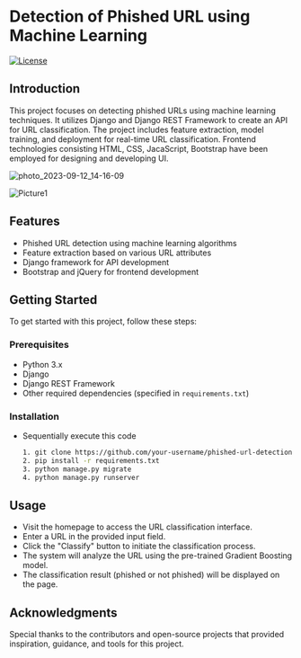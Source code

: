 # Detection of Phished URL using Machine Learning

[![License](https://img.shields.io/badge/license-MIT-blue.svg)](LICENSE)

## Introduction
This project focuses on detecting phished URLs using machine learning techniques. It utilizes Django and Django REST Framework to create an API for URL classification. The project includes feature extraction, model training, and deployment for real-time URL classification. Frontend technologies consisting HTML, CSS, JacaScript, Bootstrap have been employed for designing and developing UI.

![photo_2023-09-12_14-16-09](https://github.com/Jndhaval/ML_Phishing_URL_Detection/assets/61612894/7ecfada0-e59a-49f5-9666-eb2c72851755)

![Picture1](https://github.com/Jndhaval/ML_Phishing_URL_Detection/assets/61612894/cc0a467c-11e3-495b-a3c8-bda0db78838a)




## Features

- Phished URL detection using machine learning algorithms
- Feature extraction based on various URL attributes
- Django framework for API development
- Bootstrap and jQuery for frontend development

## Getting Started

To get started with this project, follow these steps:

### Prerequisites

- Python 3.x
- Django
- Django REST Framework
- Other required dependencies (specified in `requirements.txt`)

### Installation

- Sequentially execute this code  

   ```bash
  1. git clone https://github.com/your-username/phished-url-detection.git
  2. pip install -r requirements.txt
  3. python manage.py migrate
  4. python manage.py runserver
  ```
## Usage
- Visit the homepage to access the URL classification interface.
- Enter a URL in the provided input field.
- Click the "Classify" button to initiate the classification process.
- The system will analyze the URL using the pre-trained Gradient Boosting model.
- The classification result (phished or not phished) will be displayed on the page.

## Acknowledgments
Special thanks to the contributors and open-source projects that provided inspiration, guidance, and tools for this project.
